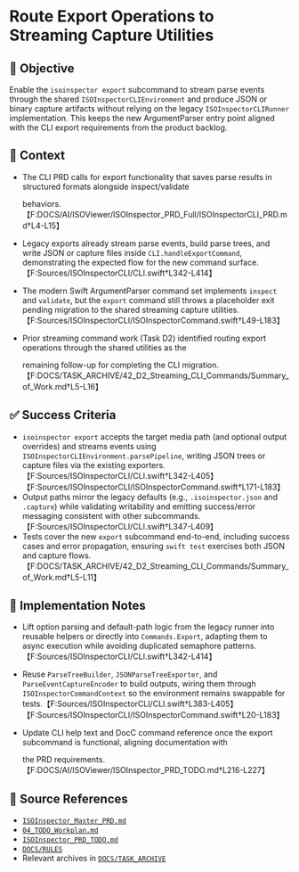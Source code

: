 # Route Export Operations to Streaming Capture Utilities

## 🎯 Objective

Enable the `isoinspector export` subcommand to stream parse events through the shared `ISOInspectorCLIEnvironment` and produce JSON or binary capture artifacts without relying on the legacy `ISOInspectorCLIRunner` implementation. This keeps the new ArgumentParser entry point aligned with the CLI export requirements from the product backlog.

## 🧩 Context

- The CLI PRD calls for export functionality that saves parse results in structured formats alongside inspect/validate

  behaviors.【F:DOCS/AI/ISOViewer/ISOInspector_PRD_Full/ISOInspectorCLI_PRD.md†L4-L15】

- Legacy exports already stream parse events, build parse trees, and write JSON or capture files inside `CLI.handleExportCommand`, demonstrating the expected flow for the new command surface.【F:Sources/ISOInspectorCLI/CLI.swift†L342-L414】
- The modern Swift ArgumentParser command set implements `inspect` and `validate`, but the `export` command still throws a placeholder exit pending migration to the shared streaming capture utilities.【F:Sources/ISOInspectorCLI/ISOInspectorCommand.swift†L49-L183】
- Prior streaming command work (Task D2) identified routing export operations through the shared utilities as the

  remaining follow-up for completing the CLI
  migration.【F:DOCS/TASK_ARCHIVE/42_D2_Streaming_CLI_Commands/Summary_of_Work.md†L5-L16】

## ✅ Success Criteria

- `isoinspector export` accepts the target media path (and optional output overrides) and streams events using `ISOInspectorCLIEnvironment.parsePipeline`, writing JSON trees or capture files via the existing exporters.【F:Sources/ISOInspectorCLI/CLI.swift†L342-L405】【F:Sources/ISOInspectorCLI/ISOInspectorCommand.swift†L171-L183】
- Output paths mirror the legacy defaults (e.g., `.isoinspector.json` and `.capture`) while validating writability and emitting success/error messaging consistent with other subcommands.【F:Sources/ISOInspectorCLI/CLI.swift†L347-L409】
- Tests cover the new `export` subcommand end-to-end, including success cases and error propagation, ensuring `swift test` exercises both JSON and capture flows.【F:DOCS/TASK_ARCHIVE/42_D2_Streaming_CLI_Commands/Summary_of_Work.md†L5-L11】

## 🔧 Implementation Notes

- Lift option parsing and default-path logic from the legacy runner into reusable helpers or directly into `Commands.Export`, adapting them to async execution while avoiding duplicated semaphore patterns.【F:Sources/ISOInspectorCLI/CLI.swift†L342-L414】
- Reuse `ParseTreeBuilder`, `JSONParseTreeExporter`, and `ParseEventCaptureEncoder` to build outputs, wiring them through `ISOInspectorCommandContext` so the environment remains swappable for tests.【F:Sources/ISOInspectorCLI/CLI.swift†L383-L405】【F:Sources/ISOInspectorCLI/ISOInspectorCommand.swift†L20-L183】
- Update CLI help text and DocC command reference once the export subcommand is functional, aligning documentation with

  the PRD requirements.【F:DOCS/AI/ISOViewer/ISOInspector_PRD_TODO.md†L216-L227】

## 🧠 Source References

- [`ISOInspector_Master_PRD.md`](../AI/ISOViewer/ISOInspector_PRD_Full/ISOInspector_Master_PRD.md)
- [`04_TODO_Workplan.md`](../AI/ISOInspector_Execution_Guide/04_TODO_Workplan.md)
- [`ISOInspector_PRD_TODO.md`](../AI/ISOViewer/ISOInspector_PRD_TODO.md)
- [`DOCS/RULES`](../RULES)
- Relevant archives in [`DOCS/TASK_ARCHIVE`](../TASK_ARCHIVE)
